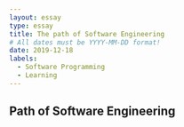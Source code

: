 ```yaml
---
layout: essay
type: essay
title: The path of Software Engineering
# All dates must be YYYY-MM-DD format!
date: 2019-12-18
labels:
  - Software Programming
  - Learning
---
```


## Path of Software Engineering
